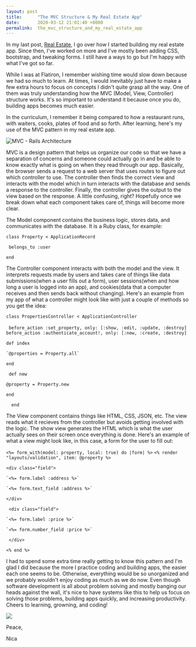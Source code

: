 ```yaml
---
layout: post
title:      "The MVC Structure & My Real Estate App"
date:       2020-03-12 21:01:40 +0000
permalink:  the_mvc_structure_and_my_real_estate_app
---
```



In my last post, [Real Estate](https://nicaa0695.github.io/real_estate), I go over how I started building my real estate app. Since then, I've worked on more and I've mostly been adding CSS, bootstrap, and tweaking forms. I still have a ways to go but I'm happy with what I've got so far. 

While I was at Flatiron, I remember wishing time would slow down because we had so much to learn. At times, I would inevitably just have to make a few extra hours to focus on concepts I didn't quite grasp all the way. One of them was truly understanding how the MVC (Model, View, Controller) structure works. It's so important to understand it because once you do, building apps becomes much easier. 

In the curriculum, I remember it being compared to how a restaurant runs, with waiters, cooks, plates of food and so forth. After learning, here's my use of the MVC pattern in my real estate app. 

![MVC - Rails Architecture](https://miro.medium.com/max/916/1*KK61kGXrkaFBDfY7uWukyQ.png)

MVC is a design pattern that helps us organize our code so that we have a separation of concerns and someone could actually go in and be able to know exactly what is going on when they read through our app.  Basically, the browser sends a request to a web server that uses routes to figure out which controller to use. The controller then finds the correct view and interacts with the model which in turn interacts with the database and sends a response to the controller. Finally, the controller gives the output to the view based on the response. A little confusing, right? Hopefully once we break down what each component takes care of, things will become more clear.

The Model component contains the business logic, stores data, and communicates with the database. It is a Ruby class, for example: 

`class Property < ApplicationRecord`

  ` belongs_to :user`
	 
`end`

The Controller component interacts with both the model and the view. It interprets requests made by users and takes care of things like data submissions(when a user fills out a form), user sessions(when and how long a user is logged into an app), and cookies(data that a computer receives and then sends back without changing). Here's an example from my app of what a controller might look like with just a couple of methods so you get the idea:

`class PropertiesController < ApplicationController`

 ` before_action :set_property, only: [:show, :edit, :update, :destroy]`
 ` before_action :authenticate_account!, only: [:new, :create, :destroy]`

  `def index`
	
    `@properties = Property.all`
		
  `end`

 ` def new`
 
   `@property = Property.new`
	 
  `end`
	
`  end`

The View component contains things like HTML, CSS, JSON, etc. The view reads what it recieves from the controller but avoids getting involved with the logic. The show view generates the HTML which is what the user actually sees on their screen once everything is done. Here's an example of what a view might look like, in this case, a form for the user to fill out: 

`<%= form_with(model: property, local: true) do |form| %>`
  `<% render "layouts/validation", item: @property %>`

 `<div class="field">`
 
    `<%= form.label :address %>`
		
    `<%= form.text_field :address %>`
	 
  `</div>`

 ` <div class="field">`
 
    `<%= form.label :price %>`
		
    `<%= form.number_field :price %>`
		
 ` </div>`
 
 `<% end %>`
 
I had to spend some extra time really getting to know this pattern and I'm glad I did because the more I practice coding and building apps, the easier each one seems to be. Otherwise, everything would be so unorganized and we probably wouldn't enjoy coding as much as we do now. Even though software development is all about problem solving and mostly banging our heads against the wall, it's nice to have systems like this to help us focus on solving those problems, building apps quickly, and increasing productivity. Cheers to learning, growning, and coding!
 
 ![](https://www.salesforce.org/wp-content/uploads/2016/03/Girls-Who-Code.png)
 
 Peace, 
 
 Nica



